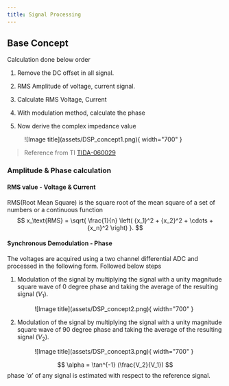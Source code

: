 ```yaml
---
title: Signal Processing
---
```

## Base Concept
 Calculation done below order
  1. Remove the DC offset in all signal.

  2. RMS Amplitude of voltage, current signal.

  3. Calculate RMS Voltage, Current

  4. With modulation method, calculate the phase
  
  5. Now derive the complex impedance value

<figure markdown="span">
  ![Image title](assets/DSP_concept1.png){ width="700" }
</figure>

>Reference from TI [TIDA-060029](https://www.ti.com/lit/ug/tidueu6b/tidueu6b.pdf)

### Amplitude & Phase calculation
#### RMS value - Voltage & Current
RMS(Root Mean Square) is the square root of the mean square of a set of numbers or a continuous function
$$
x_\text{RMS} = \sqrt{ \frac{1}{n} \left( {x_1}^2 + {x_2}^2 + \cdots + {x_n}^2 \right) }.
$$


#### Synchronous Demodulation - Phase
The voltages are acquired using a two channel differential ADC and processed in the following form. Followed below steps

1. Modulation of the signal by multiplying the signal with a unity magnitude square wave of 0 degree phase and taking the average of the resulting signal ($V_1$).
    <figure markdown="span">
      ![Image title](assets/DSP_concept2.png){ width="700" }
    </figure>

2. Modulation of the signal by multiplying the signal with a unity magnitude square wave of 90 degree phase and taking the average of the resulting signal ($V_2$).
    <figure markdown="span">
      ![Image title](assets/DSP_concept3.png){ width="700" }
    </figure>

$$
\alpha = \tan^{-1} (\frac{V_2}{V_1})
$$ 
phase ‘$\alpha$’ of any signal is estimated with respect to the reference signal.